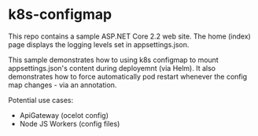 # k8s-configmap
This repo contains a sample ASP.NET Core 2.2 web site. The home (index) page displays the logging levels set in appsettings.json.

This sample demonstrates how to using k8s configmap to mount appsettings.json's content during deployemnt (via Helm). It also demonstrates how to force automatically pod restart whenever the config map changes - via an annotation.

Potential use cases:
- ApiGateway (ocelot config)
- Node JS Workers (config files)
